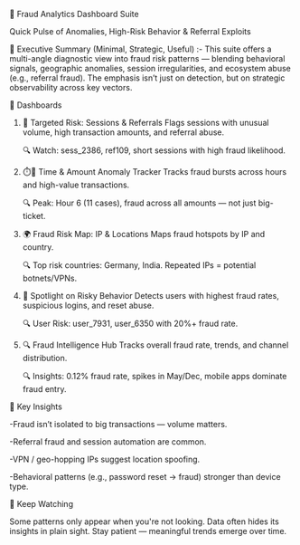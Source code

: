 
🔐 Fraud Analytics Dashboard Suite 

Quick Pulse of Anomalies, High-Risk Behavior & Referral Exploits


🧭 Executive Summary (Minimal, Strategic, Useful) :-
This suite offers a multi-angle diagnostic view into fraud risk patterns — blending behavioral signals, geographic anomalies, session irregularities, and ecosystem abuse (e.g., referral fraud). The emphasis isn’t just on detection, but on strategic observability across key vectors.


📁 Dashboards
1. 🎯 Targeted Risk: Sessions & Referrals
          Flags sessions with unusual volume, high transaction amounts, and referral abuse.

   🔍 Watch: sess_2386, ref109, short sessions with high fraud likelihood.

3. ⏱️💸 Time & Amount Anomaly Tracker
          Tracks fraud bursts across hours and high-value transactions.

   🔍 Peak: Hour 6 (11 cases), fraud across all amounts — not just big-ticket.

5. 🌍 Fraud Risk Map: IP & Locations
          Maps fraud hotspots by IP and country.

   🔍 Top risk countries: Germany, India. Repeated IPs = potential botnets/VPNs.

7. 🔦 Spotlight on Risky Behavior
          Detects users with highest fraud rates, suspicious logins, and reset abuse.

   🔍 User Risk: user_7931, user_6350 with 20%+ fraud rate.


9. 🔍 Fraud Intelligence Hub
         Tracks overall fraud rate, trends, and channel distribution.

   🔍 Insights: 0.12% fraud rate, spikes in May/Dec, mobile apps dominate fraud entry.



📌 Key Insights

  -Fraud isn’t isolated to big transactions — volume matters.
  
  -Referral fraud and session automation are common.
  
  -VPN / geo-hopping IPs suggest location spoofing.
  
  -Behavioral patterns (e.g., password reset → fraud) stronger than device type.



🧩 Keep Watching

Some patterns only appear when you're not looking.
Data often hides its insights in plain sight.
Stay patient — meaningful trends emerge over time.
